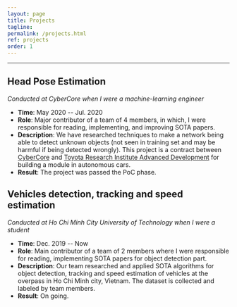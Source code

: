 ```yaml
---
layout: page
title: Projects
tagline: 
permalink: /projects.html
ref: projects
order: 1
---
```


------
## Head Pose Estimation
*Conducted at CyberCore when I were a machine-learning engineer*
* **Time**: May 2020 -- Jul. 2020
* **Role**: Major contributor of a team of 4 members, in which, I were responsible for reading, implementing, and improving SOTA papers.
* **Description**: We have researched techniques to make a network being able to detect unknown objects (not seen in training set and may be harmful if being detected wrongly). This project is a contract between [CyberCore](http://cybercore.co.jp/) and [Toyota Research Institute Advanced Development](https://www.tri-ad.global/) for building a module in autonomous cars.
* **Result**: The project was passed the PoC phase.


## Vehicles detection, tracking and speed estimation
*Conducted at Ho Chi Minh City University of Technology when I were a student*
* **Time**: Dec. 2019 -- Now
* **Role**: Main contributor of a team of 2 members where I were responsible for reading, implementing SOTA papers for object detection part.
* **Description**: Our team researched and applied SOTA algorithms for object detection, tracking and speed estimation of vehicles at the overpass in Ho Chi Minh city, Vietnam. The dataset is collected and labeled by team members. 
* **Result**: On going.